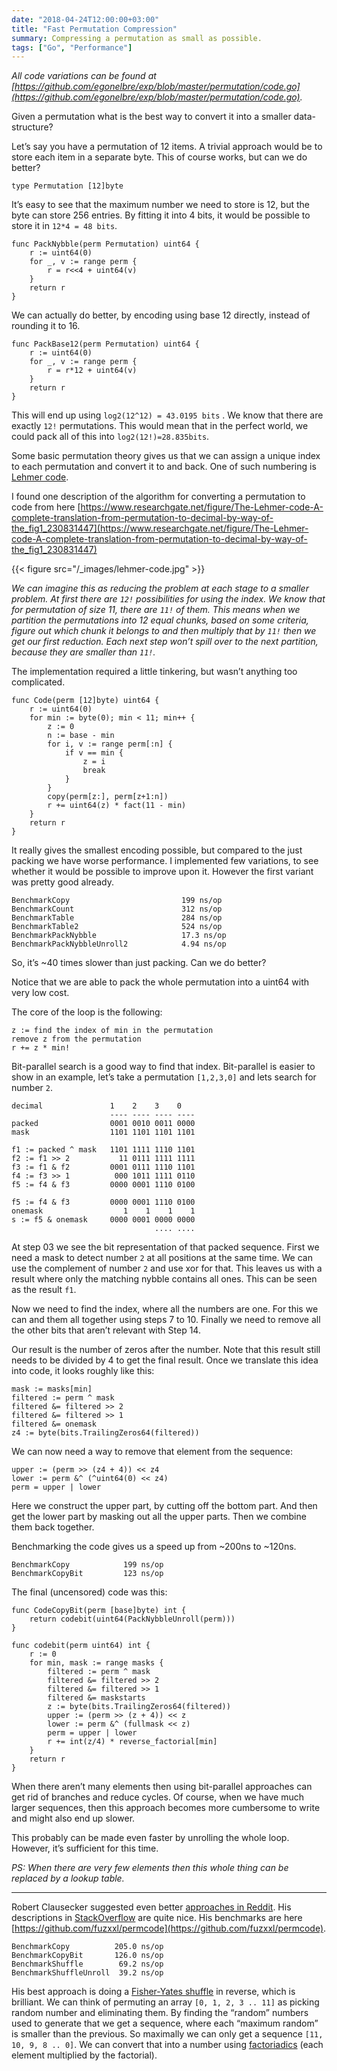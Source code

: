 ```yaml
---
date: "2018-04-24T12:00:00+03:00"
title: "Fast Permutation Compression"
summary: Compressing a permutation as small as possible.
tags: ["Go", "Performance"]
---
```



_All code variations can be found at [https://github.com/egonelbre/exp/blob/master/permutation/code.go](https://github.com/egonelbre/exp/blob/master/permutation/code.go)._

Given a permutation what is the best way to convert it into a smaller data-structure?

Let’s say you have a permutation of 12 items. A trivial approach would be to store each item in a separate byte. This of course works, but can we do better?

```
type Permutation [12]byte
```

It’s easy to see that the maximum number we need to store is 12, but the byte can store 256 entries. By fitting it into 4 bits, it would be possible to store it in `12*4 = 48 bits`.

```
func PackNybble(perm Permutation) uint64 {
    r := uint64(0)
    for _, v := range perm {
        r = r<<4 + uint64(v)
    }
    return r
}
```

We can actually do better, by encoding using base 12 directly, instead of rounding it to 16.

```
func PackBase12(perm Permutation) uint64 {
    r := uint64(0)
    for _, v := range perm {
        r = r*12 + uint64(v)
    }
    return r
}
```

This will end up using `log2(12^12) = 43.0195 bits` . We know that there are exactly `12!` permutations. This would mean that in the perfect world, we could pack all of this into `log2(12!)=28.835bits`.

Some basic permutation theory gives us that we can assign a unique index to each permutation and convert it to and back. One of such numbering is [Lehmer code](https://en.wikipedia.org/wiki/Lehmer_code).

I found one description of the algorithm for converting a permutation to code from here [https://www.researchgate.net/figure/The-Lehmer-code-A-complete-translation-from-permutation-to-decimal-by-way-of-the_fig1_230831447](https://www.researchgate.net/figure/The-Lehmer-code-A-complete-translation-from-permutation-to-decimal-by-way-of-the_fig1_230831447)

{{< figure src="/_images/lehmer-code.jpg" >}}

_We can imagine this as reducing the problem at each stage to a smaller problem. At first there are `12!` possibilities for using the index. We know that for permutation of size 11, there are `11!` of them. This means when we partition the permutations into 12 equal chunks, based on some criteria, figure out which chunk it belongs to and then multiply that by `11!` then we get our first reduction. Each next step won’t spill over to the next partition, because they are smaller than `11!`._

The implementation required a little tinkering, but wasn’t anything too complicated.

```
func Code(perm [12]byte) uint64 {
    r := uint64(0)
    for min := byte(0); min < 11; min++ {
        z := 0
        n := base - min
        for i, v := range perm[:n] {
            if v == min {
                z = i
                break
            }
        }
        copy(perm[z:], perm[z+1:n])
        r += uint64(z) * fact(11 - min)
    }
    return r
}
```

It really gives the smallest encoding possible, but compared to the just packing we have worse performance. I implemented few variations, to see whether it would be possible to improve upon it. However the first variant was pretty good already.

```
BenchmarkCopy                         199 ns/op
BenchmarkCount                        312 ns/op
BenchmarkTable                        284 ns/op
BenchmarkTable2                       524 ns/op
BenchmarkPackNybble                   17.3 ns/op
BenchmarkPackNybbleUnroll2            4.94 ns/op
```

So, it’s ~40 times slower than just packing. Can we do better?

Notice that we are able to pack the whole permutation into a uint64 with very low cost.

The core of the loop is the following:

```
z := find the index of min in the permutation
remove z from the permutation
r += z * min!
```

Bit-parallel search is a good way to find that index. Bit-parallel is easier to show in an example, let’s take a permutation `[1,2,3,0]` and lets search for number `2`.

```
decimal               1    2    3    0
                      ---- ---- ---- ----
packed                0001 0010 0011 0000
mask                  1101 1101 1101 1101

f1 := packed ^ mask   1101 1111 1110 1101
f2 := f1 >> 2           11 0111 1111 1111
f3 := f1 & f2         0001 0111 1110 1101
f4 := f3 >> 1          000 1011 1111 0110
f5 := f4 & f3         0000 0001 1110 0100

f5 := f4 & f3         0000 0001 1110 0100
onemask                  1    1    1    1
s := f5 & onemask     0000 0001 0000 0000
                                .... ....
```

At step 03 we see the bit representation of that packed sequence. First we need a mask to detect number `2` at all positions at the same time. We can use the complement of number `2` and use xor for that. This leaves us with a result where only the matching nybble contains all ones. This can be seen as the result `f1`.

Now we need to find the index, where all the numbers are one. For this we can and them all together using steps 7 to 10. Finally we need to remove all the other bits that aren’t relevant with Step 14.

Our result is the number of zeros after the number. Note that this result still needs to be divided by 4 to get the final result. Once we translate this idea into code, it looks roughly like this:

```
mask := masks[min]
filtered := perm ^ mask
filtered &= filtered >> 2
filtered &= filtered >> 1
filtered &= onemask
z4 := byte(bits.TrailingZeros64(filtered))
```

We can now need a way to remove that element from the sequence:

```
upper := (perm >> (z4 + 4)) << z4
lower := perm &^ (^uint64(0) << z4)
perm = upper | lower
```

Here we construct the upper part, by cutting off the bottom part. And then get the lower part by masking out all the upper parts. Then we combine them back together.

Benchmarking the code gives us a speed up from ~200ns to ~120ns.

```
BenchmarkCopy            199 ns/op
BenchmarkCopyBit         123 ns/op
```

The final (uncensored) code was this:

```
func CodeCopyBit(perm [base]byte) int {
    return codebit(uint64(PackNybbleUnroll(perm)))
}

func codebit(perm uint64) int {
    r := 0
    for min, mask := range masks {
        filtered := perm ^ mask
        filtered &= filtered >> 2
        filtered &= filtered >> 1
        filtered &= maskstarts
        z := byte(bits.TrailingZeros64(filtered))
        upper := (perm >> (z + 4)) << z
        lower := perm &^ (fullmask << z)
        perm = upper | lower
        r += int(z/4) * reverse_factorial[min]
    }
    return r
}
```

When there aren’t many elements then using bit-parallel approaches can get rid of branches and reduce cycles. Of course, when we have much larger sequences, then this approach becomes more cumbersome to write and might also end up slower.

This probably can be made even faster by unrolling the whole loop. However, it’s sufficient for this time.

_PS: When there are very few elements then this whole thing can be replaced by a lookup table._

---

Robert Clausecker suggested even better [approaches in Reddit](https://www.reddit.com/r/golang/comments/8ems5n/fast_permutation_compression/dxxm8et/). His descriptions in [StackOverflow](https://stackoverflow.com/questions/39623081/how-can-i-effectively-encode-decode-a-compressed-position-description/39706321#39706321) are quite nice. His benchmarks are here [https://github.com/fuzxxl/permcode](https://github.com/fuzxxl/permcode).

```
BenchmarkCopy          205.0 ns/op
BenchmarkCopyBit       126.0 ns/op
BenchmarkShuffle        69.2 ns/op
BenchmarkShuffleUnroll  39.2 ns/op
```

His best approach is doing a [Fisher-Yates shuffle](https://en.wikipedia.org/wiki/Fisher%E2%80%93Yates_shuffle) in reverse, which is brilliant. We can think of permuting an array `[0, 1, 2, 3 .. 11]` as picking random number and eliminating them. By finding the “random” numbers used to generate that we get a sequence, where each “maximum random” is smaller than the previous. So maximally we can only get a sequence `[11, 10, 9, 8 .. 0]`. We can convert that into a number using [factoriadics](https://en.wikipedia.org/wiki/Factorial_number_system) (each element multiplied by the factorial).